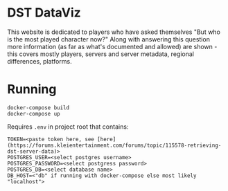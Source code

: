 # DST DataViz
This website is dedicated to players who have asked themselves "But who is the most played character now?" Along with answering this question more information (as far as what's documented and allowed) are shown - this covers mostly players, servers and server metadata, regional differences, platforms.

# Running 
```
docker-compose build
docker-compose up
```

Requires `.env` in project root that contains:
```
TOKEN=<paste token here, see [here](https://forums.kleientertainment.com/forums/topic/115578-retrieving-dst-server-data)>
POSTGRES_USER=<select postgres username>
POSTGRES_PASSWORD=<select postgress password>
POSTGRES_DB=<select database name>
DB_HOST=<"db" if running with docker-compose else most likely "localhost">
```